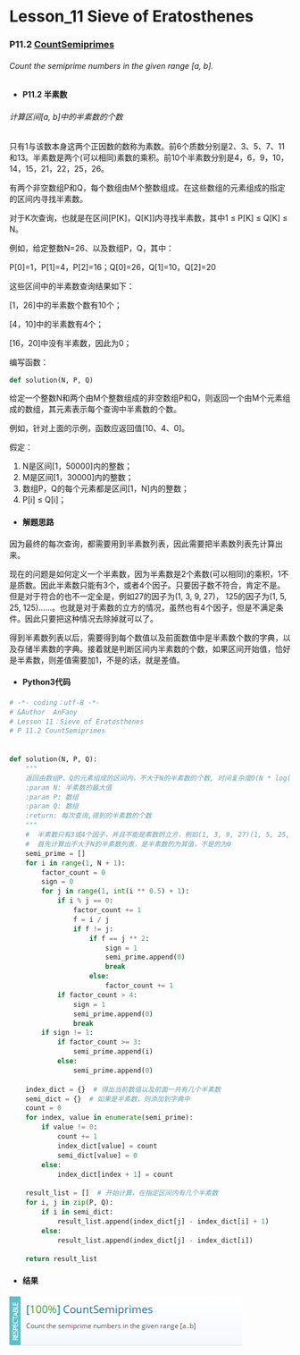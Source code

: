 # Lesson_11 Sieve of Eratosthenes




### P11.2 [CountSemiprimes](https://app.codility.com/programmers/lessons/11-sieve_of_eratosthenes/count_semiprimes/) 


###### Count the semiprime numbers in the given range [a, b].

* #### P11.2 半素数

###### 计算区间[a, b]中的半素数的个数

只有1与该数本身这两个正因数的数称为素数。前6个质数分别是2、3、5、7、11和13。半素数是两个(可以相同)素数的乘积。前10个半素数分别是4，6，9，10，14，15，21，22，25，26。

有两个非空数组P和Q，每个数组由M个整数组成。在这些数组的元素组成的指定的区间内寻找半素数。

对于K次查询，也就是在区间[P[K]，Q[K]]内寻找半素数，其中1 ≤ P[K] ≤ Q[K] ≤ N。

例如，给定整数N=26、以及数组P，Q，其中：

P[0]=1，P[1]=4，P[2]=16；Q[0]=26，Q[1]=10，Q[2]=20

这些区间中的半素数查询结果如下：

[1，26]中的半素数个数有10个；

[4，10]中的半素数有4个；

[16，20]中没有半素数，因此为0；

编写函数：
```python
def solution(N, P, Q)
```
给定一个整数N和两个由M个整数组成的非空数组P和Q，则返回一个由M个元素组成的数组，其元素表示每个查询中半素数的个数。

例如，针对上面的示例，函数应返回值[10、4、0]。

假定： 

  1. N是区间[1，50000]内的整数；
  2. M是区间[1，30000]内的整数；
  3. 数组P，Q的每个元素都是区间[1，N]内的整数；
  4. P[i] ≤ Q[i]；

* #### 解题思路

因为最终的每次查询，都需要用到半素数列表，因此需要把半素数列表先计算出来。

现在的问题是如何定义一个半素数，因为半素数是2个素数(可以相同)的乘积，1不是质数。因此半素数只能有3个，或者4个因子。只要因子数不符合，肯定不是。但是对于符合的也不一定全是，例如27的因子为(1, 3, 9, 27)， 125的因子为(1, 5, 25, 125)……。也就是对于素数的立方的情况，虽然也有4个因子，但是不满足条件。因此只要把这种情况去除掉就可以了。

得到半素数列表以后，需要得到每个数值以及前面数值中是半素数个数的字典，以及存储半素数的字典。接着就是判断区间内半素数的个数，如果区间开始值，恰好是半素数，则差值需要加1，不是的话，就是差值。


* #### Python3代码


```python
# -*- coding：utf-8 -*-
# &Author  AnFany
# Lesson 11：Sieve of Eratosthenes
# P 11.2 CountSemiprimes


def solution(N, P, Q):
    """
    返回由数组P、Q的元素组成的区间内，不大于N的半素数的个数, 时间复杂度O(N * log(log(N)) + M)
    :param N: 半素数的最大值
    :param P: 数组
    :param Q: 数组
    :return: 每次查询,得到的半素数的个数
    """
    #  半素数只有3或4个因子，并且不能是素数的立方，例如(1, 3, 9, 27)(1, 5, 25, 125)这种情况
    #  首先计算出不大于N的半素数列表，是半素数的为其值，不是的为0
    semi_prime = []
    for i in range(1, N + 1):
        factor_count = 0
        sign = 0
        for j in range(1, int(i ** 0.5) + 1):
            if i % j == 0:
                factor_count += 1
                f = i / j
                if f != j:
                    if f == j ** 2:
                        sign = 1
                        semi_prime.append(0)
                        break
                    else:
                        factor_count += 1
            if factor_count > 4:
                sign = 1
                semi_prime.append(0)
                break
        if sign != 1:
            if factor_count >= 3:
                semi_prime.append(i)
            else:
                semi_prime.append(0)

    index_dict = {}  # 得出当前数值以及前面一共有几个半素数
    semi_dict = {}  # 如果是半素数，则添加到字典中
    count = 0
    for index, value in enumerate(semi_prime):
        if value != 0:
            count += 1
            index_dict[value] = count
            semi_dict[value] = 0
        else:
            index_dict[index + 1] = count

    result_list = []  # 开始计算，在指定区间内有几个半素数
    for i, j in zip(P, Q):
        if i in semi_dict:
            result_list.append(index_dict[j] - index_dict[i] + 1)
        else:
            result_list.append(index_dict[j] - index_dict[i])

    return result_list
```

* #### 结果






![image](https://github.com/Anfany/Codility-Lessons-By-Python3/blob/master/L11_Sieve%20of%20Eratosthenes/11.2.png)
